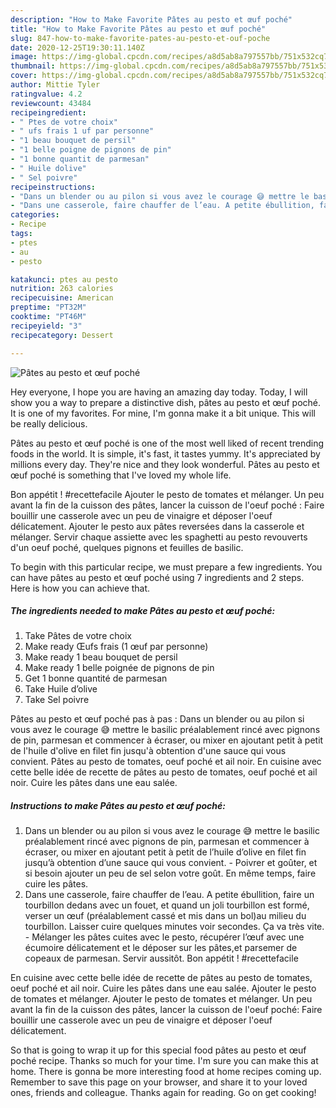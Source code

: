 ```yaml
---
description: "How to Make Favorite Pâtes au pesto et œuf poché"
title: "How to Make Favorite Pâtes au pesto et œuf poché"
slug: 847-how-to-make-favorite-pates-au-pesto-et-ouf-poche
date: 2020-12-25T19:30:11.140Z
image: https://img-global.cpcdn.com/recipes/a8d5ab8a797557bb/751x532cq70/pates-au-pesto-et-oeuf-poche-photo-principale-de-la-recette.jpg
thumbnail: https://img-global.cpcdn.com/recipes/a8d5ab8a797557bb/751x532cq70/pates-au-pesto-et-oeuf-poche-photo-principale-de-la-recette.jpg
cover: https://img-global.cpcdn.com/recipes/a8d5ab8a797557bb/751x532cq70/pates-au-pesto-et-oeuf-poche-photo-principale-de-la-recette.jpg
author: Mittie Tyler
ratingvalue: 4.2
reviewcount: 43484
recipeingredient:
- " Ptes de votre choix"
- " ufs frais 1 uf par personne"
- "1 beau bouquet de persil"
- "1 belle poigne de pignons de pin"
- "1 bonne quantit de parmesan"
- " Huile dolive"
- " Sel poivre"
recipeinstructions:
- "Dans un blender ou au pilon si vous avez le courage 😅 mettre le basilic préalablement rincé avec pignons de pin, parmesan et commencer à écraser, ou mixer en ajoutant petit à petit de l’huile d’olive en filet fin jusqu’à obtention d’une sauce qui vous convient. Poivrer et goûter, et si besoin ajouter un peu de sel selon votre goût. En même temps, faire cuire les pâtes."
- "Dans une casserole, faire chauffer de l’eau. A petite ébullition, faire un tourbillon dedans avec un fouet, et quand un joli tourbillon est formé, verser un œuf (préalablement cassé et mis dans un bol)au milieu du tourbillon. Laisser cuire quelques minutes voir secondes. Ça va très vite.  Mélanger les pâtes cuites avec le pesto, récupérer l’œuf avec une écumoire délicatement et le déposer sur les pâtes,et parsemer de copeaux de parmesan. Servir aussitôt. Bon appétit ! #recettefacile"
categories:
- Recipe
tags:
- ptes
- au
- pesto

katakunci: ptes au pesto 
nutrition: 263 calories
recipecuisine: American
preptime: "PT32M"
cooktime: "PT46M"
recipeyield: "3"
recipecategory: Dessert

---
```



![Pâtes au pesto et œuf poché](https://img-global.cpcdn.com/recipes/a8d5ab8a797557bb/751x532cq70/pates-au-pesto-et-oeuf-poche-photo-principale-de-la-recette.jpg)

Hey everyone, I hope you are having an amazing day today. Today, I will show you a way to prepare a distinctive dish, pâtes au pesto et œuf poché. It is one of my favorites. For mine, I'm gonna make it a bit unique. This will be really delicious.

Pâtes au pesto et œuf poché is one of the most well liked of recent trending foods in the world. It is simple, it's fast, it tastes yummy. It's appreciated by millions every day. They're nice and they look wonderful. Pâtes au pesto et œuf poché is something that I've loved my whole life.

Bon appétit ! #recettefacile Ajouter le pesto de tomates et mélanger. Un peu avant la fin de la cuisson des pâtes, lancer la cuisson de l&#39;oeuf poché : Faire bouillir une casserole avec un peu de vinaigre et déposer l&#39;oeuf délicatement. Ajouter le pesto aux pâtes reversées dans la casserole et mélanger. Servir chaque assiette avec les spaghetti au pesto revouverts d&#39;un oeuf poché, quelques pignons et feuilles de basilic.


To begin with this particular recipe, we must prepare a few ingredients. You can have pâtes au pesto et œuf poché using 7 ingredients and 2 steps. Here is how you can achieve that.

<!--inarticleads1-->

##### The ingredients needed to make Pâtes au pesto et œuf poché:

1. Take  Pâtes de votre choix
1. Make ready  Œufs frais (1 œuf par personne)
1. Make ready 1 beau bouquet de persil
1. Make ready 1 belle poignée de pignons de pin
1. Get 1 bonne quantité de parmesan
1. Take  Huile d’olive
1. Take  Sel poivre


Pâtes au pesto et œuf poché pas à pas : Dans un blender ou au pilon si vous avez le courage 😅 mettre le basilic préalablement rincé avec pignons de pin, parmesan et commencer à écraser, ou mixer en ajoutant petit à petit de l&#39;huile d&#39;olive en filet fin jusqu&#39;à obtention d&#39;une sauce qui vous convient. Pâtes au pesto de tomates, oeuf poché et ail noir. En cuisine avec cette belle idée de recette de pâtes au pesto de tomates, oeuf poché et ail noir. Cuire les pâtes dans une eau salée. 

<!--inarticleads2-->

##### Instructions to make Pâtes au pesto et œuf poché:

1. Dans un blender ou au pilon si vous avez le courage 😅 mettre le basilic préalablement rincé avec pignons de pin, parmesan et commencer à écraser, ou mixer en ajoutant petit à petit de l’huile d’olive en filet fin jusqu’à obtention d’une sauce qui vous convient. - Poivrer et goûter, et si besoin ajouter un peu de sel selon votre goût. En même temps, faire cuire les pâtes.
1. Dans une casserole, faire chauffer de l’eau. A petite ébullition, faire un tourbillon dedans avec un fouet, et quand un joli tourbillon est formé, verser un œuf (préalablement cassé et mis dans un bol)au milieu du tourbillon. Laisser cuire quelques minutes voir secondes. Ça va très vite.  - Mélanger les pâtes cuites avec le pesto, récupérer l’œuf avec une écumoire délicatement et le déposer sur les pâtes,et parsemer de copeaux de parmesan. Servir aussitôt. Bon appétit ! #recettefacile


En cuisine avec cette belle idée de recette de pâtes au pesto de tomates, oeuf poché et ail noir. Cuire les pâtes dans une eau salée. Ajouter le pesto de tomates et mélanger. Ajouter le pesto de tomates et mélanger. Un peu avant la fin de la cuisson des pâtes, lancer la cuisson de l&#39;oeuf poché: Faire bouillir une casserole avec un peu de vinaigre et déposer l&#39;oeuf délicatement. 

So that is going to wrap it up for this special food pâtes au pesto et œuf poché recipe. Thanks so much for your time. I'm sure you can make this at home. There is gonna be more interesting food at home recipes coming up. Remember to save this page on your browser, and share it to your loved ones, friends and colleague. Thanks again for reading. Go on get cooking!

